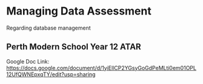 # Managing Data Assessment
Regarding database management

## Perth Modern School Year 12 ATAR

Google Doc Link: https://docs.google.com/document/d/1yiEllCP2YGsyGoGdPeMLti0em01OPL12UfQWNEpxqTY/edit?usp=sharing
